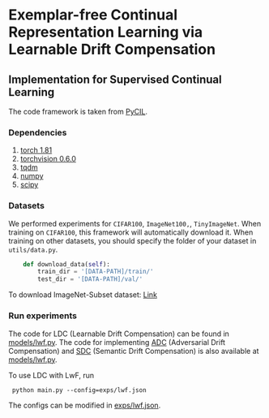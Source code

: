 # Exemplar-free Continual Representation Learning via Learnable Drift Compensation


## Implementation for Supervised Continual Learning

The code framework is taken from [PyCIL](https://github.com/G-U-N/PyCIL).

### Dependencies
1. [torch 1.81](https://github.com/pytorch/pytorch)
2. [torchvision 0.6.0](https://github.com/pytorch/vision)
3. [tqdm](https://github.com/tqdm/tqdm)
4. [numpy](https://github.com/numpy/numpy)
5. [scipy](https://github.com/scipy/scipy)

### Datasets

We performed experiments for `CIFAR100`, `ImageNet100,`, `TinyImageNet`. When training on `CIFAR100`, this framework will automatically download it.  When training on other datasets, you should specify the folder of your dataset in `utils/data.py`.

```python
    def download_data(self):
        train_dir = '[DATA-PATH]/train/'
        test_dir = '[DATA-PATH]/val/'
```
To download ImageNet-Subset dataset: [Link](https://www.kaggle.com/datasets/arjunashok33/imagenet-subset-for-inc-learn)

### Run experiments

The code for LDC (Learnable Drift Compensation) can be found in [models/lwf.py](https://github.com/alviur/ldc/blob/main/LDC_supervised/models/lwf.py). The code for implementing [ADC](https://openaccess.thecvf.com/content/CVPR2024/papers/Goswami_Resurrecting_Old_Classes_with_New_Data_for_Exemplar-Free_Continual_Learning_CVPR_2024_paper.pdf) (Adversarial Drift Compensation) and [SDC](https://openaccess.thecvf.com/content_CVPR_2020/papers/Yu_Semantic_Drift_Compensation_for_Class-Incremental_Learning_CVPR_2020_paper.pdf) (Semantic Drift Compensation) is also available at [models/lwf.py](https://github.com/alviur/ldc/blob/main/LDC_supervised/models/lwf.py).

To use LDC with LwF, run

   ```
    python main.py --config=exps/lwf.json
   ```

The configs can be modified in [exps/lwf.json](https://github.com/alviur/ldc/blob/main/LDC_supervised/exps/lwf.json).

